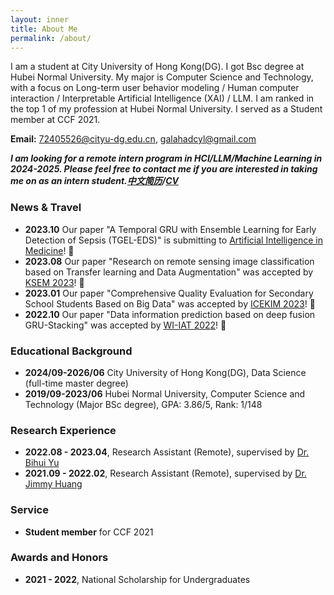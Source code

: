 ```yaml
---
layout: inner
title: About Me
permalink: /about/
---
```

 
I am a student at City University of Hong Kong(DG). I got Bsc degree at Hubei Normal University. My major is Computer Science and Technology, with a focus on Long-term user behavior modeling / Human computer interaction / Interpretable Artificial Intelligence (XAI) / LLM. I am ranked in the top 1 of my profession at Hubei Normal University. I served as a Student member at CCF 2021.

**Email:** <72405526@cityu-dg.edu.cn>, <galahadcyl@gmail.com> 

***I am looking for a remote intern program in HCI/LLM/Machine Learning in 2024-2025. Please feel free to contact me if you are interested in taking me on as an intern student.[中文简历](https://github.com/yulongC/yulongC.github.io/blob/main/cv/cv_cn.pdf)/[CV](https://github.com/yulongC/yulongC.github.io/blob/main/cv/cv_en.pdf)*** 

### News & Travel
+ **2023.10** Our paper "A Temporal GRU with Ensemble Learning for Early Detection of Sepsis (TGEL-EDS)" is submitting to [Artificial Intelligence in Medicine](http://www.journals.elsevier.com/artificial-intelligence-in-medicine/)! 🌷
+ **2023.08** Our paper "Research on remote sensing image classification based on Transfer learning and Data Augmentation" was accepted by [KSEM 2023](https://www.ksem2023.conferences.academy/)! 🌷
+ **2023.01** Our paper "Comprehensive Quality Evaluation for Secondary School Students Based on Big Data" was accepted by [ICEKIM 2023](https://www.researchgate.net/publication/372012950_Comprehensive_Quality_Evaluation_for_Secondary_School_Students_Based_on_Big_Data)! 🌷
+ **2022.10** Our paper "Data information prediction based on deep fusion GRU-Stacking" was accepted by [WI-IAT 2022](https://ieeexplore.ieee.org/document/10101961)! 🌷

### Educational Background
+ **2024/09-2026/06** City University of Hong Kong(DG), Data Science (full-time master degree)
+ **2019/09-2023/06** Hubei Normal University, Computer Science and Technology (Major BSc degree), GPA: 3.86/5, Rank: 1/148
 
### Research Experience
+ **2022.08 - 2023.04**, Research Assistant (Remote), supervised by [Dr. Bihui Yu](https://people.ucas.ac.cn/~yubihui?language=en)
+ **2021.09 - 2022.02**, Research Assistant (Remote), supervised by [Dr. Jimmy Huang](https://www.yorku.ca/jhuang/irlab/people.php)

### Service
+ **Student member** for CCF 2021

### Awards and Honors
+ **2021 - 2022**, National Scholarship for Undergraduates

